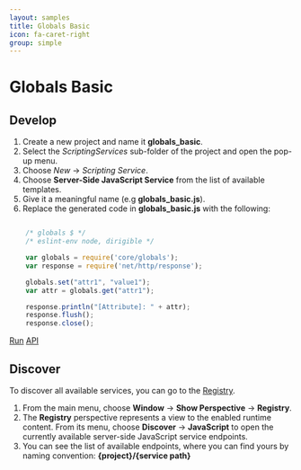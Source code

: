 ```yaml
---
layout: samples
title: Globals Basic
icon: fa-caret-right
group: simple
---
```


Globals Basic
===

Develop
--

1. Create a new project and name it **globals_basic**.
2. Select the *ScriptingServices* sub-folder of the project and open the pop-up menu.
3. Choose *New* -> *Scripting Service*.
4. Choose **Server-Side JavaScript Service** from the list of available templates.
5. Give it a meaningful name (e.g **globals_basic.js**).
6. Replace the generated code in **globals_basic.js** with the following:

```javascript

	/* globals $ */
	/* eslint-env node, dirigible */

	var globals = require('core/globals');
	var response = require('net/http/response');

	globals.set("attr1", "value1");
	var attr = globals.get("attr1");

	response.println("[Attribute]: " + attr);
	response.flush();
	response.close();

```

<div class="btn-toolbar pull-right">
	<a class="btn btn-warning" href="http://dirigible.eclipse.org/services/ui/anonymous.html?git=https://github.com/dirigiblelabs/sample_core_globals_basic.git">Run</a>
	<a class="btn btn-info" href="http://www.dirigible.io/api/globals.html">API</a>
</div>

Discover
--
To discover all available services, you can go to the [Registry](../help/registry.html).

1. From the main menu, choose **Window** -> **Show Perspective** -> **Registry**.
2. The **Registry** perspective represents a view to the enabled runtime content. From its menu, choose **Discover** -> **JavaScript** to open the currently available server-side JavaScript service endpoints.
3. You can see the list of available endpoints, where you can find yours by naming convention: **{project}/{service path}**
